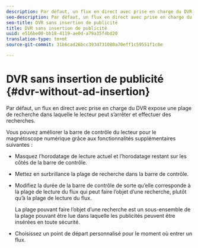 ```yaml
---
description: Par défaut, un flux en direct avec prise en charge du DVR expose une plage de recherche dans laquelle le lecteur peut s’arrêter et effectuer des recherches.
seo-description: Par défaut, un flux en direct avec prise en charge du DVR expose une plage de recherche dans laquelle le lecteur peut s’arrêter et effectuer des recherches.
seo-title: DVR sans insertion de publicité
title: DVR sans insertion de publicité
uuid: e516be00-bb18-4119-ae0d-a79a35f4bd20
translation-type: tm+mt
source-git-commit: 31b6cad26bcc393d731080a70eff1c59551f1c8e

---
```



# DVR sans insertion de publicité {#dvr-without-ad-insertion}

Par défaut, un flux en direct avec prise en charge du DVR expose une plage de recherche dans laquelle le lecteur peut s’arrêter et effectuer des recherches.

Vous pouvez améliorer la barre de contrôle du lecteur pour le magnétoscope numérique grâce aux fonctionnalités supplémentaires suivantes :

* Masquez l’horodatage de lecture actuel et l’horodatage restant sur les côtés de la barre de contrôle.
* Mettez en surbrillance la plage de recherche dans la barre de contrôle.
* Modifiez la durée de la barre de contrôle de sorte qu’elle corresponde à la plage de lecture du flux qui peut faire l’objet d’une recherche, plutôt qu’à la plage de lecture du flux.

   La plage pouvant faire l’objet d’une recherche est un sous-ensemble de la plage pouvant être lue dans laquelle les publicités peuvent être insérées en toute sécurité.
* Choisissez un point de départ personnalisé pour le moment où entrer un flux.